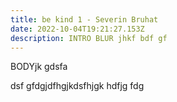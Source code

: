 ```yaml
---
title: be kind 1 - Severin Bruhat
date: 2022-10-04T19:21:27.153Z
description: INTRO BLUR jhkf bdf gf
---
```

BODYjk gdsfa

dsf gfdgjdfhgjkdsfhjgk hdfjg fdg